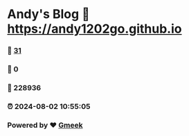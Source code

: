 # Andy's Blog :link: https://andy1202go.github.io 
### :page_facing_up: [31](https://andy1202go.github.io/tag.html) 
### :speech_balloon: 0 
### :hibiscus: 228936 
### :alarm_clock: 2024-08-02 10:55:05 
### Powered by :heart: [Gmeek](https://github.com/Meekdai/Gmeek)
